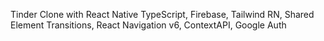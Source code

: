 Tinder Clone with React Native TypeScript, Firebase, Tailwind RN, Shared Element Transitions, React Navigation v6, ContextAPI, Google Auth
